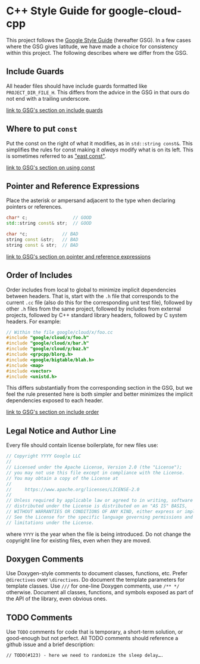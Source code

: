 # C++ Style Guide for google-cloud-cpp

This project follows the [Google Style Guide][google-style-guide-link]
(hereafter GSG). In a few cases where the GSG gives latitude, we have made a
choice for consistency within this project. The following describes where we
differ from the GSG.

## Include Guards

All header files should have include guards formatted like
`PROJECT_DIR_FILE_H`. This differs from the advice in the GSG in that ours do
not end with a trailing underscore.

[link to GSG's section on include guards](https://google.github.io/styleguide/cppguide.html#The__define_Guard)

## Where to put `const`

Put the const on the right of what it modifies, as in `std::string const&`.
This simplifies the rules for const making it *always* modify what is on its
left. This is sometimes referred to as ["east const"][east-const-link].

[link to GSG's section on using const](https://google.github.io/styleguide/cppguide.html#Use_of_const)

## Pointer and Reference Expressions

Place the asterisk or ampersand adjacent to the type when declaring pointers or
references.

```C++
char* c;                 // GOOD
std::string const& str;  // GOOD

char *c;             // BAD
string const &str;   // BAD
string const & str;  // BAD
```

[link to GSG's section on pointer and reference expressions](https://google.github.io/styleguide/cppguide.html#Pointer_and_Reference_Expressions)

## Order of Includes

Order includes from local to global to minimize implicit dependencies between
headers. That is, start with the `.h` file that corresponds to the current
`.cc` file (also do this for the corresponding unit test file), followed by
other `.h` files from the same project, followed by includes from external
projects, followed by C++ standard library headers, followed by C system
headers. For example:

```C++
// Within the file google/cloud/x/foo.cc
#include "google/cloud/x/foo.h"
#include "google/cloud/x/bar.h"
#include "google/cloud/y/baz.h"
#include <grpcpp/blorg.h>
#include <google/bigtable/blah.h>
#include <map>
#include <vector>
#include <unistd.h>
```

This differs substantially from the corresponding section in the GSG, but we
feel the rule presented here is both simpler and better minimizes the implicit
dependencies exposed to each header.

[link to GSG's section on include order](https://google.github.io/styleguide/cppguide.html#Names_and_Order_of_Includes)

## Legal Notice and Author Line

Every file should contain license boilerplate, for new files use:

```C++
// Copyright YYYY Google LLC
//
// Licensed under the Apache License, Version 2.0 (the "License");
// you may not use this file except in compliance with the License.
// You may obtain a copy of the License at
//
//     https://www.apache.org/licenses/LICENSE-2.0
//
// Unless required by applicable law or agreed to in writing, software
// distributed under the License is distributed on an "AS IS" BASIS,
// WITHOUT WARRANTIES OR CONDITIONS OF ANY KIND, either express or implied.
// See the License for the specific language governing permissions and
// limitations under the License.
```

where `YYYY` is the year when the file is being introduced. Do not change the
copyright line for existing files, even when they are moved.

## Doxygen Comments

Use Doxygen-style comments to document classes, functions, etc. Prefer
`@directives` over `\directives`. Do document the template parameters for
template classes. Use `///` for one-line Doxygen comments, use `/** */`
otherwise. Document all classes, functions, and symbols exposed as part of the
API of the library, even obvious ones.

## TODO Comments

Use `TODO` comments for code that is temporary, a short-term solution, or
good-enough but not perfect. All TODO comments should reference a github issue
and a brief description:

```
// TODO(#123) - here we need to randomize the sleep delay….
```

[east-const-link]: https://google.com/search?q=c%2B%2B+%22east+const%22
[google-style-guide-link]: https://google.github.io/styleguide/cppguide.html
